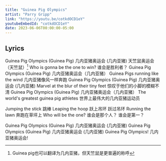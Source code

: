 ```yaml
---
title: "Guinea Pig Olympics"
artist: "Parry Gripp"
link: "https://youtu.be/cotkdOCD1eY"
youtubeEmbedId: "cotkdOCD1eY"
date: 2023-06-06T00:00:00-05:00
---
```


## Lyrics

Guinea Pig Olympics (Guinea Pig)
<span class="target"><span class="original">几内亚猪奥运会 (几内亚猪)</span> <span class="correction">天竺鼠奥运会（天竺鼠）[^1]</span></span>
Who is gonna be the one to win?
<span class="target">谁会是胜利者？</span>
Guinea Pig Olympics (Guinea Pig)
<span class="target">几内亚猪奥运会（几内亚猪）</span>
Guinea Pigs running like the wind
<span class="target">几内亚猪像风一样奔跑</span>
Guinea Pig Olympics (Guinea Pig)
<span class="target">几内亚猪奥运会 (几内亚猪)</span>
Marvel at the blur of their tiny feet
<span class="target">惊叹于他们的小脚的模糊不清</span>
Guinea Pig Olympics (Guinea Pig)
<span class="target">几内亚猪奥运会（几内亚猪）</span>
The world's greatest guinea pig athletes
<span class="target">世界上最伟大的几内亚猪运动员</span>

Jumping the stick
<span class="target">跳棒</span>
Leaping the hoop
<span class="target"><span class="original">跃上吊环</span> <span class="correction">跃过吊环</span></span>
Running the lawn
<span class="target">奔跑在草坪上</span>
Who will be the one?
<span class="target"><span class="original">谁会是那个人？</span> <span class="correction">谁会是第一？</span></span>

Guinea Pig Olympics (Guinea Pig)
<span class="target">几内亚猪奥运会 (几内亚猪)</span>
Guinea Pig Olympics (Guinea Pig)
<span class="target">几内亚猪奥运会 (几内亚猪)</span>
Guinea Pig Olympics!
<span class="target">几内亚猪奥运会!</span>

[^1]: Guinea pig也可以翻译为几内亚猪，但天竺鼠是更普遍的称呼
